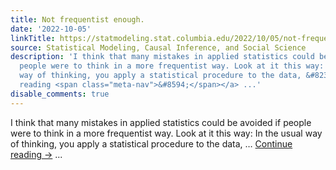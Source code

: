 ```yaml
---
title: Not frequentist enough.
date: '2022-10-05'
linkTitle: https://statmodeling.stat.columbia.edu/2022/10/05/not-frequentist-enough/
source: Statistical Modeling, Causal Inference, and Social Science
description: 'I think that many mistakes in applied statistics could be avoided if
  people were to think in a more frequentist way. Look at it this way: In the usual
  way of thinking, you apply a statistical procedure to the data, &#8230; <a href="https://statmodeling.stat.columbia.edu/2022/10/05/not-frequentist-enough/">Continue
  reading <span class="meta-nav">&#8594;</span></a> ...'
disable_comments: true
---
```

I think that many mistakes in applied statistics could be avoided if people were to think in a more frequentist way. Look at it this way: In the usual way of thinking, you apply a statistical procedure to the data, &#8230; <a href="https://statmodeling.stat.columbia.edu/2022/10/05/not-frequentist-enough/">Continue reading <span class="meta-nav">&#8594;</span></a> ...